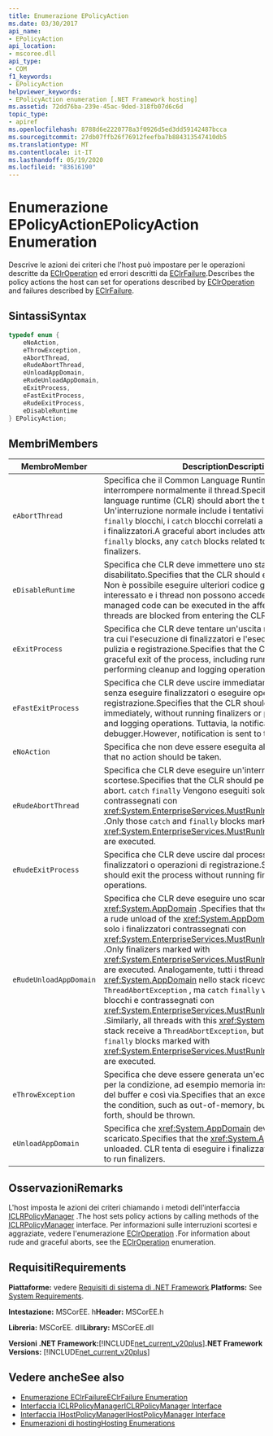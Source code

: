 ```yaml
---
title: Enumerazione EPolicyAction
ms.date: 03/30/2017
api_name:
- EPolicyAction
api_location:
- mscoree.dll
api_type:
- COM
f1_keywords:
- EPolicyAction
helpviewer_keywords:
- EPolicyAction enumeration [.NET Framework hosting]
ms.assetid: 72dd76ba-239e-45ac-9ded-318fb07d6c6d
topic_type:
- apiref
ms.openlocfilehash: 8788d6e2220778a3f0926d5ed3dd59142487bcca
ms.sourcegitcommit: 27db07ffb26f76912feefba7b884313547410db5
ms.translationtype: MT
ms.contentlocale: it-IT
ms.lasthandoff: 05/19/2020
ms.locfileid: "83616190"
---
```

# <a name="epolicyaction-enumeration"></a><span data-ttu-id="7d8ed-102">Enumerazione EPolicyAction</span><span class="sxs-lookup"><span data-stu-id="7d8ed-102">EPolicyAction Enumeration</span></span>
<span data-ttu-id="7d8ed-103">Descrive le azioni dei criteri che l'host può impostare per le operazioni descritte da [EClrOperation](../../../../docs/framework/unmanaged-api/hosting/eclroperation-enumeration.md) ed errori descritti da [EClrFailure](eclrfailure-enumeration.md).</span><span class="sxs-lookup"><span data-stu-id="7d8ed-103">Describes the policy actions the host can set for operations described by [EClrOperation](../../../../docs/framework/unmanaged-api/hosting/eclroperation-enumeration.md) and failures described by [EClrFailure](eclrfailure-enumeration.md).</span></span>  
  
## <a name="syntax"></a><span data-ttu-id="7d8ed-104">Sintassi</span><span class="sxs-lookup"><span data-stu-id="7d8ed-104">Syntax</span></span>  
  
```cpp  
typedef enum {  
    eNoAction,  
    eThrowException,  
    eAbortThread,  
    eRudeAbortThread,  
    eUnloadAppDomain,  
    eRudeUnloadAppDomain,  
    eExitProcess,  
    eFastExitProcess,  
    eRudeExitProcess,  
    eDisableRuntime  
} EPolicyAction;  
```  
  
## <a name="members"></a><span data-ttu-id="7d8ed-105">Membri</span><span class="sxs-lookup"><span data-stu-id="7d8ed-105">Members</span></span>  
  
|<span data-ttu-id="7d8ed-106">Membro</span><span class="sxs-lookup"><span data-stu-id="7d8ed-106">Member</span></span>|<span data-ttu-id="7d8ed-107">Description</span><span class="sxs-lookup"><span data-stu-id="7d8ed-107">Description</span></span>|  
|------------|-----------------|  
|`eAbortThread`|<span data-ttu-id="7d8ed-108">Specifica che il Common Language Runtime (CLR) deve interrompere normalmente il thread.</span><span class="sxs-lookup"><span data-stu-id="7d8ed-108">Specifies that the common language runtime (CLR) should abort the thread gracefully.</span></span> <span data-ttu-id="7d8ed-109">Un'interruzione normale include i tentativi di eseguire tutti i `finally` blocchi, i `catch` blocchi correlati a interruzioni di thread e i finalizzatori.</span><span class="sxs-lookup"><span data-stu-id="7d8ed-109">A graceful abort includes attempts to run all `finally` blocks, any `catch` blocks related to thread aborts, and finalizers.</span></span>|  
|`eDisableRuntime`|<span data-ttu-id="7d8ed-110">Specifica che CLR deve immettere uno stato disabilitato.</span><span class="sxs-lookup"><span data-stu-id="7d8ed-110">Specifies that the CLR should enter a disabled state.</span></span> <span data-ttu-id="7d8ed-111">Non è possibile eseguire ulteriori codice gestito nel processo interessato e i thread non possono accedere a CLR.</span><span class="sxs-lookup"><span data-stu-id="7d8ed-111">No further managed code can be executed in the affected process, and threads are blocked from entering the CLR.</span></span>|  
|`eExitProcess`|<span data-ttu-id="7d8ed-112">Specifica che CLR deve tentare un'uscita normale del processo, tra cui l'esecuzione di finalizzatori e l'esecuzione di operazioni di pulizia e registrazione.</span><span class="sxs-lookup"><span data-stu-id="7d8ed-112">Specifies that the CLR should attempt a graceful exit of the process, including running finalizers and performing cleanup and logging operations.</span></span>|  
|`eFastExitProcess`|<span data-ttu-id="7d8ed-113">Specifica che CLR deve uscire immediatamente dal processo, senza eseguire finalizzatori o eseguire operazioni di pulizia e registrazione.</span><span class="sxs-lookup"><span data-stu-id="7d8ed-113">Specifies that the CLR should exit the process immediately, without running finalizers or performing cleanup and logging operations.</span></span> <span data-ttu-id="7d8ed-114">Tuttavia, la notifica viene inviata al debugger.</span><span class="sxs-lookup"><span data-stu-id="7d8ed-114">However, notification is sent to the debugger.</span></span>|  
|`eNoAction`|<span data-ttu-id="7d8ed-115">Specifica che non deve essere eseguita alcuna azione.</span><span class="sxs-lookup"><span data-stu-id="7d8ed-115">Specifies that no action should be taken.</span></span>|  
|`eRudeAbortThread`|<span data-ttu-id="7d8ed-116">Specifica che CLR deve eseguire un'interruzione di thread scortese.</span><span class="sxs-lookup"><span data-stu-id="7d8ed-116">Specifies that the CLR should perform a rude thread abort.</span></span> <span data-ttu-id="7d8ed-117">`catch` `finally` Vengono eseguiti solo i blocchi e contrassegnati con <xref:System.EnterpriseServices.MustRunInClientContextAttribute> .</span><span class="sxs-lookup"><span data-stu-id="7d8ed-117">Only those `catch` and `finally` blocks marked with <xref:System.EnterpriseServices.MustRunInClientContextAttribute> are executed.</span></span>|  
|`eRudeExitProcess`|<span data-ttu-id="7d8ed-118">Specifica che CLR deve uscire dal processo senza eseguire finalizzatori o operazioni di registrazione.</span><span class="sxs-lookup"><span data-stu-id="7d8ed-118">Specifies that the CLR should exit the process without running finalizers or logging operations.</span></span>|  
|`eRudeUnloadAppDomain`|<span data-ttu-id="7d8ed-119">Specifica che CLR deve eseguire uno scaricamento rude di <xref:System.AppDomain> .</span><span class="sxs-lookup"><span data-stu-id="7d8ed-119">Specifies that the CLR should perform a rude unload of the <xref:System.AppDomain>.</span></span> <span data-ttu-id="7d8ed-120">Vengono eseguiti solo i finalizzatori contrassegnati con <xref:System.EnterpriseServices.MustRunInClientContextAttribute> .</span><span class="sxs-lookup"><span data-stu-id="7d8ed-120">Only finalizers marked with <xref:System.EnterpriseServices.MustRunInClientContextAttribute> are executed.</span></span> <span data-ttu-id="7d8ed-121">Analogamente, tutti i thread con questo <xref:System.AppDomain> nello stack ricevono un oggetto `ThreadAbortException` , ma `catch` `finally` vengono eseguiti solo i blocchi e contrassegnati con <xref:System.EnterpriseServices.MustRunInClientContextAttribute> .</span><span class="sxs-lookup"><span data-stu-id="7d8ed-121">Similarly, all threads with this <xref:System.AppDomain> in their stack receive a `ThreadAbortException`, but only those `catch` and `finally` blocks marked with <xref:System.EnterpriseServices.MustRunInClientContextAttribute> are executed.</span></span>|  
|`eThrowException`|<span data-ttu-id="7d8ed-122">Specifica che deve essere generata un'eccezione appropriata per la condizione, ad esempio memoria insufficiente, overflow del buffer e così via.</span><span class="sxs-lookup"><span data-stu-id="7d8ed-122">Specifies that an exception appropriate to the condition, such as out-of-memory, buffer overflow, and so forth, should be thrown.</span></span>|  
|`eUnloadAppDomain`|<span data-ttu-id="7d8ed-123">Specifica che <xref:System.AppDomain> deve essere scaricato.</span><span class="sxs-lookup"><span data-stu-id="7d8ed-123">Specifies that the <xref:System.AppDomain> should be unloaded.</span></span> <span data-ttu-id="7d8ed-124">CLR tenta di eseguire i finalizzatori.</span><span class="sxs-lookup"><span data-stu-id="7d8ed-124">The CLR attempts to run finalizers.</span></span>|  
  
## <a name="remarks"></a><span data-ttu-id="7d8ed-125">Osservazioni</span><span class="sxs-lookup"><span data-stu-id="7d8ed-125">Remarks</span></span>  
 <span data-ttu-id="7d8ed-126">L'host imposta le azioni dei criteri chiamando i metodi dell'interfaccia [ICLRPolicyManager](../../../../docs/framework/unmanaged-api/hosting/iclrpolicymanager-interface.md) .</span><span class="sxs-lookup"><span data-stu-id="7d8ed-126">The host sets policy actions by calling methods of the [ICLRPolicyManager](../../../../docs/framework/unmanaged-api/hosting/iclrpolicymanager-interface.md) interface.</span></span> <span data-ttu-id="7d8ed-127">Per informazioni sulle interruzioni scortesi e aggraziate, vedere l'enumerazione [EClrOperation](eclroperation-enumeration.md) .</span><span class="sxs-lookup"><span data-stu-id="7d8ed-127">For information about rude and graceful aborts, see the [EClrOperation](eclroperation-enumeration.md) enumeration.</span></span>  
  
## <a name="requirements"></a><span data-ttu-id="7d8ed-128">Requisiti</span><span class="sxs-lookup"><span data-stu-id="7d8ed-128">Requirements</span></span>  
 <span data-ttu-id="7d8ed-129">**Piattaforme:** vedere [Requisiti di sistema di .NET Framework](../../get-started/system-requirements.md).</span><span class="sxs-lookup"><span data-stu-id="7d8ed-129">**Platforms:** See [System Requirements](../../get-started/system-requirements.md).</span></span>  
  
 <span data-ttu-id="7d8ed-130">**Intestazione:** MSCorEE. h</span><span class="sxs-lookup"><span data-stu-id="7d8ed-130">**Header:** MSCorEE.h</span></span>  
  
 <span data-ttu-id="7d8ed-131">**Libreria:** MSCorEE. dll</span><span class="sxs-lookup"><span data-stu-id="7d8ed-131">**Library:** MSCorEE.dll</span></span>  
  
 <span data-ttu-id="7d8ed-132">**Versioni .NET Framework:**[!INCLUDE[net_current_v20plus](../../../../includes/net-current-v20plus-md.md)]</span><span class="sxs-lookup"><span data-stu-id="7d8ed-132">**.NET Framework Versions:** [!INCLUDE[net_current_v20plus](../../../../includes/net-current-v20plus-md.md)]</span></span>  
  
## <a name="see-also"></a><span data-ttu-id="7d8ed-133">Vedere anche</span><span class="sxs-lookup"><span data-stu-id="7d8ed-133">See also</span></span>

- [<span data-ttu-id="7d8ed-134">Enumerazione EClrFailure</span><span class="sxs-lookup"><span data-stu-id="7d8ed-134">EClrFailure Enumeration</span></span>](eclrfailure-enumeration.md)
- [<span data-ttu-id="7d8ed-135">Interfaccia ICLRPolicyManager</span><span class="sxs-lookup"><span data-stu-id="7d8ed-135">ICLRPolicyManager Interface</span></span>](iclrpolicymanager-interface.md)
- [<span data-ttu-id="7d8ed-136">Interfaccia IHostPolicyManager</span><span class="sxs-lookup"><span data-stu-id="7d8ed-136">IHostPolicyManager Interface</span></span>](ihostpolicymanager-interface.md)
- [<span data-ttu-id="7d8ed-137">Enumerazioni di hosting</span><span class="sxs-lookup"><span data-stu-id="7d8ed-137">Hosting Enumerations</span></span>](hosting-enumerations.md)
